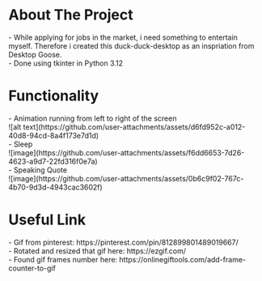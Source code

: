 <h1>About The Project</h1>
- While applying for jobs in the market, i need something to entertain myself. Therefore i created this duck-duck-desktop as an inspriation from Desktop Goose.
<br>
- Done using tkinter in Python 3.12

<h1>Functionality</h1>
- Animation running from left to right of the screen <br>
![alt text](https://github.com/user-attachments/assets/d6fd952c-a012-40d8-94cd-8a4f173e7d1d)<br>
- Sleep<br>
![image](https://github.com/user-attachments/assets/f6dd6653-7d26-4623-a9d7-22fd316f0e7a)<br>
- Speaking Quote<br>
![image](https://github.com/user-attachments/assets/0b6c9f02-767c-4b70-9d3d-4943cac3602f)<br>
<h1>Useful Link</h1>
-  Gif from pinterest: https://pinterest.com/pin/812899801489019667/<br>
-  Rotated and resized that gif here: https://ezgif.com/<br>
-  Found gif frames number here: https://onlinegiftools.com/add-frame-counter-to-gif<br>

